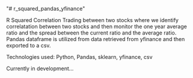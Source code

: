 "# r_squared_pandas_yfinance" 

R Squared Correlation Trading between two stocks where we identify correlatation between two stocks and then monitor the one year average ratio and the spread between the current ratio and the average ratio. Pandas dataframe is utilized from data retrieved from yfinance and then exported to a csv.

Technologies used: Python, Pandas, sklearn, yfinance, csv

Currently in development...
